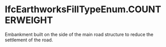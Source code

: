 IfcEarthworksFillTypeEnum.COUNTERWEIGHT
=======================================
Embankment built on the side of the main road structure to reduce the
settlement of the road.  


